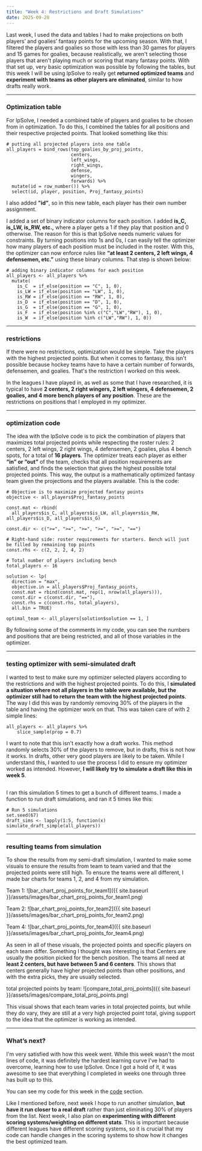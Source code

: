 ```yaml
---
title: "Week 4: Restrictions and Draft Simulations"
date: 2025-09-28
---
```



Last week, I used the data and tables I had to make projections on both players’ and goalies’ fantasy points for the upcoming season. With that, I filtered the players and goalies so those with less than 30 games for players and 15 games for goalies, because realistically, we aren't selecting those players that aren't playing much or scoring that many fantasy points. With that set up, very basic optimization was possible by following the tables, but this week I will be using lpSolve to really get **returned optimized teams** and **experiment with teams as other players are eliminated**, similar to how drafts really work.

---


### Optimization table
For lpSolve, I needed a combined table of players and goalies to be chosen from in optimization. To do this, I combined the tables for all positions and their respective projected points. That looked something like this:
```
# putting all projected players into one table
all_players = bind_rows(top_goalies_by_proj_points,
                        centers,
                        left_wings,
                        right_wings,
                        defense,
                        wingers,
                        forwards) %>% 
  mutate(id = row_number()) %>% 
  select(id, player, position, Proj_fantasy_points)
```
I also added **"id”**, so in this new table, each player has their own number assignment. 

I added a set of binary indicator columns for each position. I added **is_C, is_LW, is_RW, etc.,** where a player gets a 1 if they play that position and 0 otherwise. The reason for this is that lpSolve needs numeric values for constraints. By turning positions into 1s and 0s, I can easily tell the optimizer how many players of each position must be included in the roster. With this, the optimizer can now enforce rules like **“at least 2 centers, 2 left wings, 4 defensemen, etc.”** using these binary columns. That step is shown below:
```
# adding binary indicator columns for each position
all_players <- all_players %>% 
  mutate(
    is_C  = if_else(position == "C", 1, 0),
    is_LW = if_else(position == "LW", 1, 0),
    is_RW = if_else(position == "RW", 1, 0),
    is_D  = if_else(position == "D", 1, 0),
    is_G  = if_else(position == "G", 1, 0),
    is_F  = if_else(position %in% c("C","LW","RW"), 1, 0), 
    is_W  = if_else(position %in% c("LW","RW"), 1, 0))
```
 
---


### restrictions
If there were no restrictions, optimization would be simple. Take the players with the highest projected points. But when it comes to fantasy, this isn't possible because hockey teams have to have a certain number of forwards, defensemen, and goalies. That's the restriction I worked on this week.

In the leagues I have played in, as well as some that I have researched, it is typical to have **2 centers, 2 right wingers, 2 left wingers, 4 defensemen, 2 goalies, and 4 more bench players of any position**. These are the restrictions on positions that I employed in my optimizer. 


---


### optimization code
The idea with the lpSolve code is to pick the combination of players that maximizes total projected points while respecting the roster rules: 2 centers, 2 left wings, 2 right wings, 4 defensemen, 2 goalies, plus 4 bench spots, for a total of **16 players**. The optimizer treats each player as either **“in” or “out”** of the team, checks that all position requirements are satisfied, and finds the selection that gives the highest possible total projected points. This way, the output is a mathematically optimized fantasy team given the projections and the players available. This is the code:
```
# Objective is to maximize projected fantasy points
objective <- all_players$Proj_fantasy_points

const.mat <- rbind(
  all_players$is_C, all_players$is_LW, all_players$is_RW, all_players$is_D, all_players$is_G)

const.dir <- c(">=", ">=", ">=", ">=", ">=", "==")

# Right-hand side: roster requirements for starters. Bench will just be filled by remaining top points
const.rhs <- c(2, 2, 2, 4, 2)

# Total number of players including bench
total_players <- 16

solution <- lp(
  direction = "max",
  objective.in = all_players$Proj_fantasy_points,
  const.mat = rbind(const.mat, rep(1, nrow(all_players))),
  const.dir = c(const.dir, "=="),
  const.rhs = c(const.rhs, total_players),
  all.bin = TRUE)

optimal_team <- all_players[solution$solution == 1, ]
```
By following some of the comments in my code, you can see the numbers and positions that are being restricted, and all of those variables in the optimizer.

---

### testing optimizer with semi-simulated draft
I wanted to test to make sure my optimizer selected players according to the restrictions and with the highest projected points. To do this, I **simulated a situation where not all players in the table were available, but the optimizer still had to return the team with the highest projected points**. The way I did this was by randomly removing 30% of the players in the table and having the optimizer work on that. This was taken care of with 2 simple lines:
```
all_players <- all_players %>% 
    slice_sample(prop = 0.7)  
```
I want to note that this isn't exactly how a draft works. This method randomly selects 30% of the players to remove, but in drafts, this is not how it works. In drafts, other very good players are likely to be taken. While I understand this, I wanted to use the process I did to ensure my optimizer worked as intended. However, **I will likely try to simulate a draft like this in week 5**.

##

I ran this simulation 5 times to get a bunch of different teams. I made a function to run draft simulations, and ran it 5 times like this:
```
# Run 5 simulations
set.seed(67)
draft_sims <- lapply(1:5, function(x) simulate_draft_simple(all_players))
```

---

### resulting teams from simulation
To show the results from my semi-draft simulation, I wanted to make some visuals to ensure the results from team to team varied and that the projected points were still high. To ensure the teams were all different, I made bar charts for teams 1, 2, and 4 from my simulation.

Team 1:
![bar_chart_proj_points_for_team1]({{ site.baseurl }}/assets/images/bar_chart_proj_points_for_team1.png)

Team 2:
![bar_chart_proj_points_for_team2]({{ site.baseurl }}/assets/images/bar_chart_proj_points_for_team2.png)

Team 4:
![bar_chart_proj_points_for_team4]({{ site.baseurl }}/assets/images/bar_chart_proj_points_for_team4.png)

As seen in all of these visuals, the projected points and specific players on each team differ. Something I thought was interesting is that Centers are usually the position picked for the bench position. The teams all need at **least 2 centers, but have between 5 and 6 centers**. This shows that centers generally have higher projected points than other positions, and with the extra picks, they are usually selected.

total projected points by team:
![compare_total_proj_points]({{ site.baseurl }}/assets/images/compare_total_proj_points.png)

This visual shows that each team varies in total projected points, but while they do vary, they are still at a very high projected point total, giving support to the idea that the optimizer is working as intended.

---

### What’s next?
I'm very satisfied with how this week went. While this week wasn't the most lines of code, it was definitely the hardest learning curve I've had to overcome, learning how to use lpSolve. Once I got a hold of it, it was awesome to see that everything I completed in weeks one through three has built up to this.

You can see my code for this week in the [code](https://henrylange.github.io/fantasy-nhl-optimizer/code/) section.

Like I mentioned before, next week I hope to run another simulation, **but have it run closer to a real draft** rather than just eliminating 30% of players from the list. Next week, I also plan on **experimenting with different scoring systems/weighting on different stats**. This is important because different leagues have different scoring systems, so it is crucial that my code can handle changes in the scoring systems to show how it changes the best optimized team.
